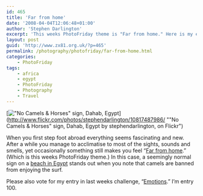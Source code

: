 ```yaml
---
id: 465
title: 'Far from home'
date: '2008-04-04T12:06:48+01:00'
author: 'Stephen Darlington'
excerpt: 'This weeks PhotoFriday theme is "Far from home." Here is my entry.'
layout: post
guid: 'http://www.zx81.org.uk/?p=465'
permalink: /photography/photofriday/far-from-home.html
categories:
    - PhotoFriday
tags:
    - africa
    - egypt
    - PhotoFriday
    - Photography
    - Travel
---
```


[!["No Camels & Horses" sign, Dahab, Egypt](https://i0.wp.com/farm6.staticflickr.com/5516/10817487986_cab5f35cdd.jpg?resize=333%2C500)](http://www.flickr.com/photos/stephendarlington/10817487986/ ""No Camels & Horses" sign, Dahab, Egypt by stephendarlington, on Flickr")

When you first step foot abroad everything seems fascinating and new. After a while you manage to acclimatise to most of the sights, sounds and smells, yet occasionally something still makes you feel “[Far from home](http://www.photofriday.com/archives/challenge/000760.php).” (Which is this weeks PhotoFriday theme.) In this case, a seemingly normal sign on a [beach in Egypt](/travel/jordan-and-egypt.html) stands out when you note that camels are banned from enjoying the surf.

Please also vote for my entry in last weeks challenge, “[Emotions](http://www.photofriday.com/linkviewer.php?id=758).” I’m entry 100.